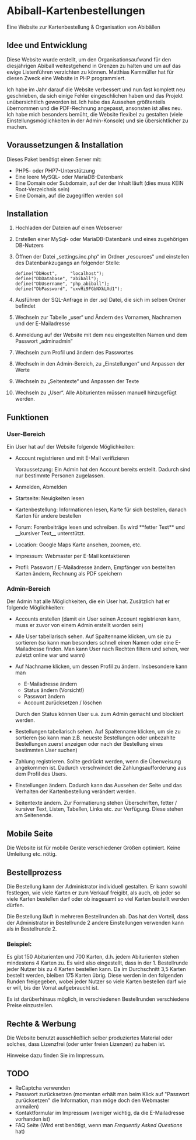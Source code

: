 # Abiball-Kartenbestellungen
Eine Website zur Kartenbestellung &amp; Organisation von Abibällen

## Idee und Entwicklung
Diese Website wurde erstellt, um den Organisationsaufwand für den diesjährigen Abiball weitestgehend in Grenzen zu halten
und um auf das ewige Listenführen verzichten zu können. Matthias Kammüller hat für diesen Zweck eine Website in PHP programmiert.

Ich habe im Jahr darauf die Website verbessert und nun fast komplett neu geschrieben, da sich einige Fehler eingeschlichen haben und das Projekt unübersichtlich geworden ist. Ich habe das Aussehen größtenteils übernommen und die PDF-Rechnung angepasst, ansonsten ist alles neu. Ich habe mich besonders bemüht, die Website flexibel zu gestalten (viele Einstellungsmöglichkeiten in der Admin-Konsole) und sie übersichtlicher zu machen.

## Voraussetzungen & Installation
Dieses Paket benötigt einen Server mit:
-	PHP5- oder PHP7-Unterstützung 
-	Eine leere MySQL- oder MariaDB-Datenbank
-	Eine Domain oder Subdomain, auf der der Inhalt läuft (dies muss KEIN Root-Verzeichnis sein)
-	Eine Domain, auf die zugegriffen werden soll

## Installation
1.  Hochladen der Dateien auf einen Webserver
2.  Erstellen einer MySql- oder MariaDB-Datenbank und eines zugehörigen DB-Nutzers
3.  Öffnen der Datei „settings.inc.php“ im Ordner „resources“ und einstellen des Datenbankzugangs an folgender Stelle:

        define("DbHost",     "localhost");
        define("DbDatabase", "abiball");
        define("DbUsername", "php_abiball");
        define("DbPassword", "uxvHi9FGbNXkLXd1");
    
4.  Ausführen der SQL-Anfrage in der .sql Datei, die sich im selben Ordner befindet
5.  Wechseln zur Tabelle „user“ und Ändern des Vornamen, Nachnamen und der E-Mailadresse
6.  Anmeldung auf der Website mit dem neu eingestellten Namen und dem Passwort „adminadmin“
7.  Wechseln zum Profil und ändern des Passwortes
8.  Wechseln in den Admin-Bereich, zu „Einstellungen“ und Anpassen der Werte
9.  Wechseln zu „Seitentexte“ und Anpassen der Texte
10. Wechseln zu „User“. Alle Abiturienten müssen manuell hinzugefügt werden.

## Funktionen

### User-Bereich

Ein User hat auf der Website folgende Möglichkeiten:

* Account registrieren und mit E-Mail verifizieren

  Voraussetzung: Ein Admin hat den Account bereits erstellt. Dadurch sind nur bestimmte Personen zugelassen.
* Anmelden, Abmelden
* Startseite: Neuigkeiten lesen
* Kartenbestellung: Informationen lesen, Karte für sich bestellen, danach Karten für andere bestellen
* Forum: Forenbeiträge lesen und schreiben. Es wird &#42;&#42;fetter Text&#42;&#42; und &#95;&#95;kursiver Text&#95;&#95; unterstützt.
* Location: Google Maps Karte ansehen, zoomen, etc.
* Impressum: Webmaster per E-Mail kontaktieren
* Profil: Passwort / E-Mailadresse ändern, Empfänger von bestellten Karten ändern, Rechnung als PDF speichern

### Admin-Bereich

Der Admin hat alle Möglichkeiten, die ein User hat. Zusätzlich hat er folgende Möglichkeiten:

* Accounts erstellen (damit ein User seinen Account registrieren kann, muss er zuvor von einem Admin erstellt worden sein)
* Alle User tabellarisch sehen. Auf Spaltenname klicken, um sie zu sortieren (so kann man besonders schnell einen Namen oder eine E-Mailadresse finden. Man kann User nach Rechten filtern und sehen, wer zuletzt online war und wann)
* Auf Nachname klicken, um dessen Profil zu ändern. Insbesondere kann man
  
  * E-Mailadresse ändern
  * Status ändern (Vorsicht!)
  * Passwort ändern
  * Account zurücksetzen / löschen

  Durch den Status können User u.a. zum Admin gemacht und blockiert werden.
* Bestellungen tabellarisch sehen. Auf Spaltenname klicken, um sie zu sortieren (so kann man z.B. neueste Bestellungen oder unbezahlte Bestellungen zuerst anzeigen oder nach der Bestellung eines bestimmten User suchen)
* Zahlung registrieren. Sollte gedrückt werden, wenn die Überweisung angekommen ist. Dadurch verschwindet die Zahlungsaufforderung aus dem Profil des Users.
* Einstellungen ändern. Dadurch kann das Aussehen der Seite und das Verhalten der Kartenbestellung verändert werden.
* Seitentexte ändern. Zur Formatierung stehen Überschriften, fetter / kursiver Text, Listen, Tabellen, Links etc. zur Verfügung. Diese stehen am Seitenende.

## Mobile Seite
Die Website ist für mobile Geräte verschiedener Größen optimiert. Keine Umleitung etc. nötig.

## Bestellprozess
Die Bestellung kann der Administrator individuell gestalten. Er kann sowohl festlegen, wie viele Karten er zum Verkauf freigibt, als auch, ob jeder so viele Karten bestellen darf oder ob insgesamt so viel Karten bestellt werden dürfen.

Die Bestellung läuft in mehreren Bestellrunden ab. Das hat den Vorteil, dass der Administrator in Bestellrunde 2 andere Einstellungen verwenden kann als in Bestellrunde 2.

### Beispiel:

Es gibt 150 Abiturienten und 700 Karten, d.h. jedem Abiturienten stehen mindestens 4 Karten zu. Es wird also eingestellt, dass in der 1. Bestellrunde jeder Nutzer bis zu 4 Karten bestellen kann. Da im Durchschnitt 3,5 Karten bestellt werden, bleiben 175 Karten übrig. Diese werden in den folgenden Runden freigegeben, wobei jeder Nutzer so viele Karten bestellen darf wie er will, bis der Vorrat aufgebraucht ist.

Es ist darüberhinaus möglich, in verschiedenen Bestellrunden verschiedene Preise einzustellen.

## Rechte & Werbung
Die Website benutzt ausschließlich selber produziertes Material oder solches, dass Lizenzfrei (oder unter freien Lizenzen) zu haben ist.

Hinweise dazu finden Sie im Impressum.

## TODO

* ReCaptcha verwenden
* Passwort zurücksetzen (momentan erhält man beim Klick auf "Passwort zurücksetzen" die Information, man möge doch den Webmaster anmailen)
* Kontaktformular im Impressum (weniger wichtig, da die E-Mailadresse vorhanden ist)
* FAQ Seite (Wird erst benötigt, wenn man _Frequently Asked Questions_ hat)
